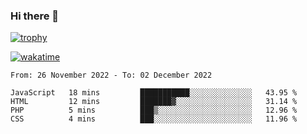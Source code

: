 ### Hi there 👋

[![trophy](https://github-profile-trophy.vercel.app/?username=cxnky&theme=dracula)](https://github.com/ryo-ma/github-profile-trophy)

[![wakatime](https://wakatime.com/badge/user/1c39c599-5497-41b9-a5be-2c4676e7fd23.svg)](https://wakatime.com/@1c39c599-5497-41b9-a5be-2c4676e7fd23)
<!--START_SECTION:waka-->

```text
From: 26 November 2022 - To: 02 December 2022

JavaScript   18 mins         ███████████░░░░░░░░░░░░░░   43.95 %
HTML         12 mins         ███████▓░░░░░░░░░░░░░░░░░   31.14 %
PHP          5 mins          ███▒░░░░░░░░░░░░░░░░░░░░░   12.96 %
CSS          4 mins          ███░░░░░░░░░░░░░░░░░░░░░░   11.96 %
```

<!--END_SECTION:waka-->
